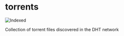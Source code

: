 torrents 
========
![Indexed](https://img.shields.io/badge/indexed-5016-blue)

Collection of torrent files discovered in the DHT network
